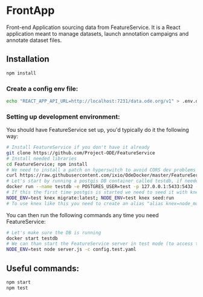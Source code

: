 # FrontApp

Front-end Application sourcing data from FeatureService. It is a React application meant to manage datasets, launch annotation campaigns and annotate dataset files.

## Installation

```sh
npm install
```

### Create a config env file:

```sh
echo "REACT_APP_API_URL=http://localhost:7231/data.ode.org/v1" > .env.development.local
```

### Setting up development environment:

You should have FeatureService set up, you'd typically do it the following way:

```sh
# Install FeatureService if you don't have it already
git clone https://github.com/Project-ODE/FeatureService
# Install needed libraries
cd FeatureService; npm install
# We need to install a patch on hyperswitch to avoid CORS dev problems
curl https://raw.githubusercontent.com/ixio/OdeDocker/master/FeatureService/hyperswitch.patch | patch -p0
# Let's start by running a postgis DB container called testdb, if needed you can delete with "docker rm -f testdb" and re-create it
docker run --name testdb -e POSTGRES_USER=test -p 127.0.0.1:5433:5432 -d mdillon/postgis
# If this the first time postgis is started we need to seed it with knex
NODE_ENV=test knex migrate:latest; NODE_ENV=test knex seed:run
# To use knex like this you need to create an alias "alias knex=node_modules/knex/bin/cli.js" or install it globally with "npm install -g knex"
```

You can then run the following commands any time you need FeatureService:

```sh
# Let's make sure the DB is running
docker start testdb
# We can than start the FeatureService server in test mode (to access the test data)
NODE_ENV=test node server.js -c config.test.yaml
```

## Useful commands:

```sh
npm start
npm test
```
